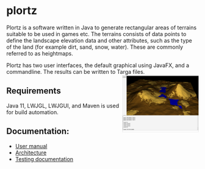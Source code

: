 # plortz
Plortz is a software written in Java to generate rectangular areas of terrains suitable to be used in games etc. The terrains consists of data points to define the landscape elevation data and other attributes, such as the type of the land (for example dirt, sand, snow, water). These are commonly referred to as heightmaps.

Plortz has two user interfaces, the default graphical using JavaFX, and a commandline. The results can be written to Targa files. <img align="right" src="screenshot.png" width="200px">


## Requirements
Java 11, LWJGL, LWJGUI, and Maven is used for build automation.

## Documentation:
* [User manual](documentation/manual.md)
* [Architecture](documentation/architecture.md)
* [Testing documentation](documentation/testing.md)
